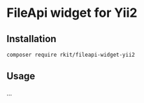 # FileApi widget for Yii2

## Installation

```
composer require rkit/fileapi-widget-yii2
```

## Usage

…
